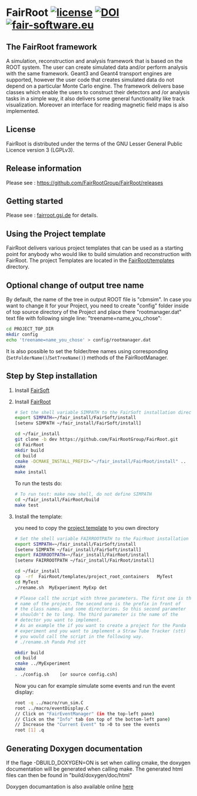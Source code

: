 # FairRoot [![license](https://alfa-ci.gsi.de/shields/badge/license-LGPL--3.0-orange.svg)](COPYRIGHT) [![DOI](https://zenodo.org/badge/DOI/10.5281/zenodo.3896282.svg)](https://doi.org/10.5281/zenodo.3896282) [![fair-software.eu](https://img.shields.io/badge/fair--software.eu-%E2%97%8F%20%20%E2%97%8F%20%20%E2%97%8B%20%20%E2%97%8B%20%20%E2%97%8B-orange)](https://fair-software.eu)

## The FairRoot framework
A simulation, reconstruction and analysis framework that is based on the ROOT system.
The user can create simulated data and/or perform analysis with the same framework.  Geant3 and Geant4 transport engines are supported, however the user code that creates simulated data do not depend on a particular Monte Carlo engine. The framework delivers base classes which enable the users to  construct their detectors and /or analysis tasks in a simple way, it also delivers some general functionality like track visualization. Moreover an interface for reading magnetic field maps is also implemented.

## License
FairRoot  is distributed under the terms of the GNU Lesser General Public Licence version 3 (LGPLv3).

## Release information
Please see : https://github.com/FairRootGroup/FairRoot/releases

## Getting started
Please see : [fairroot.gsi.de](https://fairroot.gsi.de/index.html%3Fq=Getting_started.html)  for  details.


## Using the Project template

FairRoot delivers various project templates that can be used as a starting point for anybody who would like to build simulation and reconstruction with FairRoot.  The project Templates are located in the [FairRoot/templates](templates) directory.


## Optional change of output tree name

By default, the name of the tree in output ROOT file is "cbmsim". In case you want to change it for your Project, you need to create "config" folder inside of top source directory of the Project and place there "rootmanager.dat" text file with following single line: "treename=name_you_chose":

```bash
cd PROJECT_TOP_DIR
mkdir config
echo 'treename=name_you_chose' > config/rootmanager.dat
```

It is also possible to set the folder/tree names using corresponding (`SetFolderName()`/`SetTreeName()`) methods of the FairRootManager.

## Step by Step installation

1. Install [FairSoft](https://github.com/FairRootGroup/FairSoft)

2. Install [FairRoot](http://fairroot.gsi.de)

    ```bash
    # Set the shell variable SIMPATH to the FairSoft installation directory
    export SIMPATH=~/fair_install/FairSoft/install
    [setenv SIMPATH ~/fair_install/FairSoft/install]

    cd ~/fair_install
    git clone -b dev https://github.com/FairRootGroup/FairRoot.git
    cd FairRoot
    mkdir build
    cd build
    cmake -DCMAKE_INSTALL_PREFIX="~/fair_install/FairRoot/install" ..
    make
    make install
    ```

    To run the tests do:

    ```bash
    # To run test: make new shell, do not define SIMPATH
    cd ~/fair_install/FairRoot/build
    make test
    ```

3. Install the template:

   you need to copy the  [project template](templates/project_root_containers) to you own directory

    ```bash
    # Set the shell variable FAIRROOTPATH to the FairRoot installation directory
    export SIMPATH=~/fair_install/FairSoft/install
    [setenv SIMPATH ~/fair_install/FairSoft/install]
    export FAIRROOTPATH=~/fair_install/FairRoot/install
    [setenv FAIRROOTPATH ~/fair_install/FairRoot/install]

    cd ~/fair_install
    cp  -rf  FairRoot/templates/project_root_containers   MyTest
    cd MyTest
    ./rename.sh  MyExperiment MyExp det

    # Please call the script with three parameters. The first one is the
    # name of the project. The second one is the prefix in front of
    # the class names. and some directories. So this second parameter
    # shouldn't be to long. The third parameter is the name of the
    # detector you want to implement.
    # As an example the if you want to create a project for the Panda
    # experiment and you want to implement a Straw Tube Tracker (stt)
    # you would call the script in the following way.
    # ./rename.sh Panda Pnd stt

    mkdir build
    cd build
    cmake ../MyExperiment
    make
    . ./config.sh    [or source config.csh]
    ```

    Now you can for example simulate some events and run the event display:

    ```bash
    root -q ../macro/run_sim.C
    root ../macro/eventDisplay.C
    // Click on "FairEventManager" (in the top-left pane)
    // Click on the "Info" tab (on top of the bottom-left pane)
    // Increase the "Current Event" to >0 to see the events
    root [1] .q
    ```


## Generating Doxygen documentation

If the flage -DBUILD_DOXYGEN=ON is set when calling cmake, the doxygen documentation will be generated when calling make.  The generated html files can then be found in "build/doxygen/doc/html"

Doxygen documantation is also available online [here](http://fairrootgroup.github.io/FairRoot/html/index.html)
